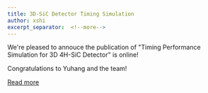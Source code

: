 ```yaml
---
title: 3D-SiC Detector Timing Simulation
author: xshi 
excerpt_separator:  <!--more--> 
---
```


We're pleased to annouce the publication of "Timing Performance Simulation for 3D 4H-SiC Detector" is online! 
<!--more-->

Congratulations to Yuhang and the team! 

[Read more](/docs/publications/p2_sic_3d)



